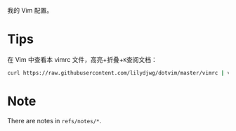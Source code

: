 我的 Vim 配置。

Tips
====
在 Vim 中查看本 vimrc 文件，高亮+折叠+`K`查阅文档：

```bash
curl https://raw.githubusercontent.com/lilydjwg/dotvim/master/vimrc | vim -R -c 'setf vim' -
```

Note
====
There are notes in `refs/notes/*`.
